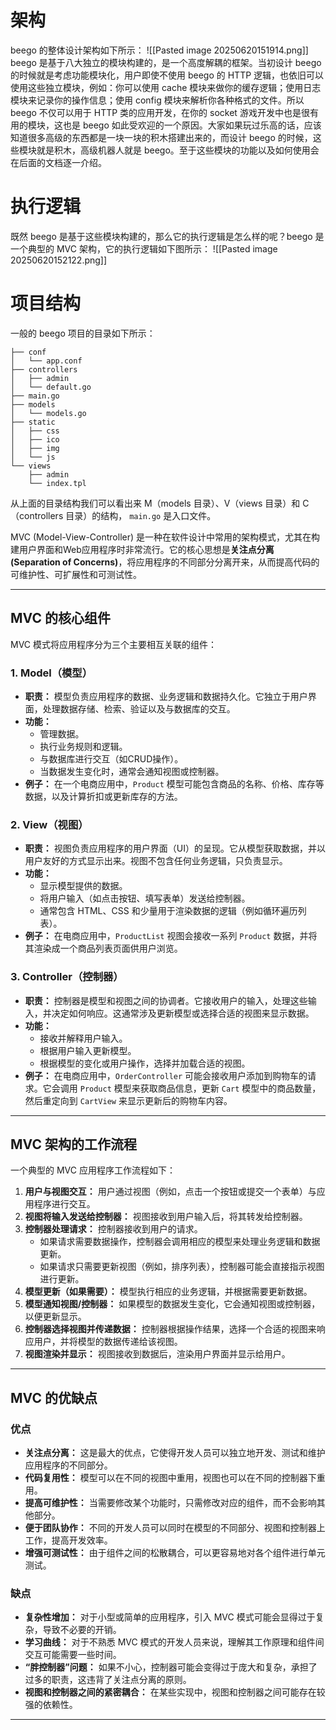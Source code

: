 # 架构
beego 的整体设计架构如下所示：
![[Pasted image 20250620151914.png]]
beego 是基于八大独立的模块构建的，是一个高度解耦的框架。当初设计 beego 的时候就是考虑功能模块化，用户即使不使用 beego 的 HTTP 逻辑，也依旧可以使用这些独立模块，例如：你可以使用 cache 模块来做你的缓存逻辑；使用日志模块来记录你的操作信息；使用 config 模块来解析你各种格式的文件。所以 beego 不仅可以用于 HTTP 类的应用开发，在你的 socket 游戏开发中也是很有用的模块，这也是 beego 如此受欢迎的一个原因。大家如果玩过乐高的话，应该知道很多高级的东西都是一块一块的积木搭建出来的，而设计 beego 的时候，这些模块就是积木，高级机器人就是 beego。至于这些模块的功能以及如何使用会在后面的文档逐一介绍。

# 执行逻辑
既然 beego 是基于这些模块构建的，那么它的执行逻辑是怎么样的呢？beego 是一个典型的 MVC 架构，它的执行逻辑如下图所示：
![[Pasted image 20250620152122.png]]

# 项目结构
一般的 beego 项目的目录如下所示：
```
├── conf
│   └── app.conf
├── controllers
│   ├── admin
│   └── default.go
├── main.go
├── models
│   └── models.go
├── static
│   ├── css
│   ├── ico
│   ├── img
│   └── js
└── views
    ├── admin
    └── index.tpl
```

从上面的目录结构我们可以看出来 M（models 目录）、V（views 目录）和 C（controllers 目录）的结构， `main.go` 是入口文件。

MVC (Model-View-Controller) 是一种在软件设计中常用的架构模式，尤其在构建用户界面和Web应用程序时非常流行。它的核心思想是**关注点分离 (Separation of Concerns)**，将应用程序的不同部分分离开来，从而提高代码的可维护性、可扩展性和可测试性。

---

## MVC 的核心组件

MVC 模式将应用程序分为三个主要相互关联的组件：

### 1. Model（模型）

- **职责：** 模型负责应用程序的数据、业务逻辑和数据持久化。它独立于用户界面，处理数据存储、检索、验证以及与数据库的交互。
- **功能：**
    - 管理数据。
    - 执行业务规则和逻辑。
    - 与数据库进行交互（如CRUD操作）。
    - 当数据发生变化时，通常会通知视图或控制器。
- **例子：** 在一个电商应用中，`Product` 模型可能包含商品的名称、价格、库存等数据，以及计算折扣或更新库存的方法。

### 2. View（视图）

- **职责：** 视图负责应用程序的用户界面（UI）的呈现。它从模型获取数据，并以用户友好的方式显示出来。视图不包含任何业务逻辑，只负责显示。
- **功能：**
    - 显示模型提供的数据。
    - 将用户输入（如点击按钮、填写表单）发送给控制器。
    - 通常包含 HTML、CSS 和少量用于渲染数据的逻辑（例如循环遍历列表）。
- **例子：** 在电商应用中，`ProductList` 视图会接收一系列 `Product` 数据，并将其渲染成一个商品列表页面供用户浏览。

### 3. Controller（控制器）

- **职责：** 控制器是模型和视图之间的协调者。它接收用户的输入，处理这些输入，并决定如何响应。这通常涉及更新模型或选择合适的视图来显示数据。
- **功能：**
    - 接收并解释用户输入。
    - 根据用户输入更新模型。
    - 根据模型的变化或用户操作，选择并加载合适的视图。
- **例子：** 在电商应用中，`OrderController` 可能会接收用户添加到购物车的请求。它会调用 `Product` 模型来获取商品信息，更新 `Cart` 模型中的商品数量，然后重定向到 `CartView` 来显示更新后的购物车内容。

---

## MVC 架构的工作流程

一个典型的 MVC 应用程序工作流程如下：

1. **用户与视图交互：** 用户通过视图（例如，点击一个按钮或提交一个表单）与应用程序进行交互。
2. **视图将输入发送给控制器：** 视图接收到用户输入后，将其转发给控制器。
3. **控制器处理请求：** 控制器接收到用户的请求。
    - 如果请求需要数据操作，控制器会调用相应的模型来处理业务逻辑和数据更新。
    - 如果请求只需要更新视图（例如，排序列表），控制器可能会直接指示视图进行更新。
4. **模型更新（如果需要）：** 模型执行相应的业务逻辑，并根据需要更新数据。
5. **模型通知视图/控制器：** 如果模型的数据发生变化，它会通知视图或控制器，以便更新显示。
6. **控制器选择视图并传递数据：** 控制器根据操作结果，选择一个合适的视图来响应用户，并将模型的数据传递给该视图。
7. **视图渲染并显示：** 视图接收到数据后，渲染用户界面并显示给用户。

---

## MVC 的优缺点

### 优点

- **关注点分离：** 这是最大的优点，它使得开发人员可以独立地开发、测试和维护应用程序的不同部分。
- **代码复用性：** 模型可以在不同的视图中重用，视图也可以在不同的控制器下重用。
- **提高可维护性：** 当需要修改某个功能时，只需修改对应的组件，而不会影响其他部分。
- **便于团队协作：** 不同的开发人员可以同时在模型的不同部分、视图和控制器上工作，提高开发效率。
- **增强可测试性：** 由于组件之间的松散耦合，可以更容易地对各个组件进行单元测试。

### 缺点

- **复杂性增加：** 对于小型或简单的应用程序，引入 MVC 模式可能会显得过于复杂，导致不必要的开销。
- **学习曲线：** 对于不熟悉 MVC 模式的开发人员来说，理解其工作原理和组件间交互可能需要一些时间。
- **“胖控制器”问题：** 如果不小心，控制器可能会变得过于庞大和复杂，承担了过多的职责，这违背了关注点分离的原则。
- **视图和控制器之间的紧密耦合：** 在某些实现中，视图和控制器之间可能存在较强的依赖性。

---


